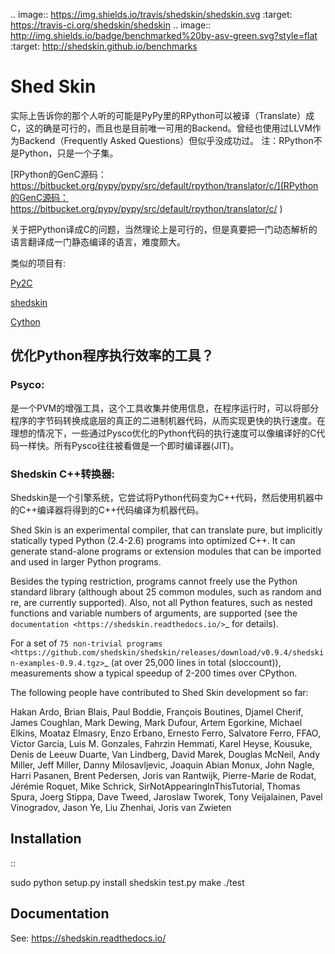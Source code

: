 
.. image:: https://img.shields.io/travis/shedskin/shedskin.svg
    :target: https://travis-ci.org/shedskin/shedskin
.. image:: http://img.shields.io/badge/benchmarked%20by-asv-green.svg?style=flat
    :target: http://shedskin.github.io/benchmarks

Shed Skin
=========



实际上告诉你的那个人听的可能是PyPy里的RPython可以被译（Translate）成C，这的确是可行的，而且也是目前唯一可用的Backend。曾经也使用过LLVM作为Backend（Frequently Asked Questions）但似乎没成功过。
注：RPython不是Python，只是一个子集。

[RPython的GenC源码：https://bitbucket.org/pypy/pypy/src/default/rpython/translator/c/](RPython的GenC源码：https://bitbucket.org/pypy/pypy/src/default/rpython/translator/c/
)

关于把Python译成C的问题，当然理论上是可行的，但是真要把一门动态解析的语言翻译成一门静态编译的语言，难度颇大。

类似的项目有:

[Py2C](https://github.com/Ewenwan/Py2C)

[shedskin]()

[Cython](https://github.com/cython/cython)



## 优化Python程序执行效率的工具？

### Psyco:

是一个PVM的增强工具，这个工具收集并使用信息，在程序运行时，可以将部分程序的字节码转换成底层的真正的二进制机器代码，从而实现更快的执行速度。在理想的情况下，一些通过Pysco优化的Python代码的执行速度可以像编译好的C代码一样快。所有Pysco往往被看做是一个即时编译器(JIT)。

### Shedskin C++转换器:

Shedskin是一个引擎系统，它尝试将Python代码变为C++代码，然后使用机器中的C++编译器将得到的C++代码编译为机器代码。


Shed Skin is an experimental compiler, that can translate pure, but implicitly statically typed Python (2.4-2.6) programs into optimized C++. It can generate stand-alone programs or extension modules that can be imported and used in larger Python programs.

Besides the typing restriction, programs cannot freely use the Python standard library (although about 25 common modules, such as random and re, are currently supported). Also, not all Python features, such as nested functions and variable numbers of arguments, are supported (see the `documentation <https://shedskin.readthedocs.io/>`_ for details).

For a set of `75 non-trivial programs <https://github.com/shedskin/shedskin/releases/download/v0.9.4/shedskin-examples-0.9.4.tgz>`_ (at over 25,000 lines in total (sloccount)), measurements show a typical speedup of 2-200 times over CPython.

The following people have contributed to Shed Skin development so far:

  Hakan Ardo, Brian Blais, Paul Boddie, François Boutines, Djamel Cherif, James Coughlan, Mark Dewing, Mark Dufour, Artem Egorkine, Michael Elkins, Moataz Elmasry, Enzo Erbano, Ernesto Ferro, Salvatore Ferro, FFAO, Victor Garcia, Luis M. Gonzales, Fahrzin Hemmati, Karel Heyse, Kousuke, Denis de Leeuw Duarte, Van Lindberg, David Marek, Douglas McNeil, Andy Miller, Jeff Miller, Danny Milosavljevic, Joaquin Abian Monux, John Nagle, Harri Pasanen, Brent Pedersen, Joris van Rantwijk, Pierre-Marie de Rodat, Jérémie Roquet, Mike Schrick, SirNotAppearingInThisTutorial, Thomas Spura, Joerg Stippa, Dave Tweed, Jaroslaw Tworek, Tony Veijalainen, Pavel Vinogradov, Jason Ye, Liu Zhenhai, Joris van Zwieten

Installation
------------

::

  sudo python setup.py install
  shedskin test.py
  make
  ./test

Documentation
-------------

See: https://shedskin.readthedocs.io/
